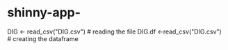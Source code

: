 # shinny-app-

DIG <- read_csv("DIG.csv") # reading the file
DIG.df <-read_csv("DIG.csv")  # creating the dataframe 
